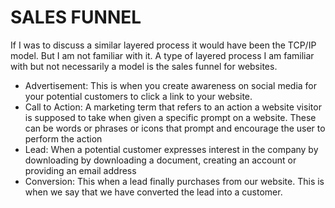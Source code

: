 # SALES FUNNEL

If I was to discuss a similar layered process it would have been the TCP/IP model. But I am not familiar with it. A type of layered process I am familiar with but not necessarily a model is the sales funnel for websites.

- Advertisement: This is when you create awareness on social media for your potential customers to click a link to your website.
- Call to Action: A marketing term that refers to an action a website visitor is supposed to take when given a specific prompt on a website. These can be words or phrases or icons that prompt and encourage the user to perform the action
- Lead: When a potential customer expresses interest in the company by downloading by downloading a document, creating an account or providing an email address
- Conversion: This when a lead finally purchases from our website. This is when we say that we have converted the lead into a customer. 
